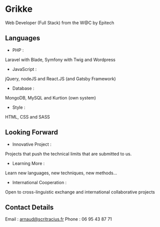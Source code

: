 # Grikke
Web Developer (Full Stack) from the W@C by Epitech

## Languages

- PHP :

Laravel with Blade, Symfony with Twig and Wordpress

- JavaScript :

jQuery, nodeJS and React.JS (and Gatsby Framework)

- Database :

MongoDB, MySQL and Kurtion (own system)

- Style :

HTML, CSS and SASS

## Looking Forward

- Innovative Project :

Projects that push the technical limits that are submitted to us.

- Learning More :

Learn new languages, new techniques, new methods...

- International Cooperation :

Open to cross-linguistic exchange and international collaborative projects

## Contact Details

Email : arnaud@scritracius.fr
Phone : 06 95 43 87 71
